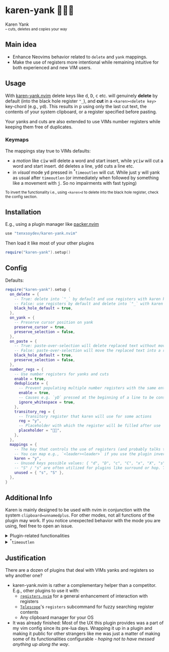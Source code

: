 # karen-yank 👩🏼‍🏫

Karen Yank<br>
<sup>– cuts, deletes and copies your way</sup>

## Main idea

- Enhance Neovims behavior related to `delete` and `yank` mappings.
- Make the use of registers more intentional while remaining intuitive for both experienced and new VIM users.

## Usage

With [karen-yank.nvim][00] delete keys like <kbd>d</kbd>, <kbd>D</kbd>, <kbd>c</kbd> etc. will genuinely **delete** by default (into the black hole register `"_`), and **cut** in a `<karen><delete key>` key-chord (e.g., <kbd>yd</kbd>). This results in <kbd>p</kbd> using only the last cut text, the contents of your system clipboard, or a register specified before pasting.

Your yanks and cuts are also extended to use VIMs number registers while keeping them free of duplicates.

### Keymaps

The mappings stay true to VIMs defaults:

- a _motion_ like <kbd>ciw</kbd> will delete a word and start insert, while <kbd>yciw</kbd> will cut a word and start insert. <kbd>dd</kbd> deletes a line, <kbd>ydd</kbd> cuts a line etc.
- in _visual_ mode <kbd>yd</kbd> pressed in <sup>\*</sup>`timeoutlen` will cut. While just <kbd>y</kbd> will yank as usual after `timeoutlen` (or immediately when followed by something like a movement with <kbd>j</kbd>. So no impairments with fast typing)

<sub>To invert the functionality i.e., using `<karen>d` to delete into the black hole register, check the config section.</sub>

## Installation

E.g., using a plugin manager like [packer.nvim][10]

```lua
use "tenxsoydev/karen-yank.nvim"
```

Then load it like most of your other plugins

```lua
require("karen-yank").setup()
```

## Config

Defaults:

```lua
require("karen-yank").setup {
  on_delete = {
    -- True: delete into `"_` by default and use registers with karen key
    -- False: use registers by default and delete into `"_` with karen key
    black_hole_default = true,
  },
  on_yank = {
    -- Preserve cursor position on yank
    preserve_cursor = true,
    preserve_selection = false,
  },
  on_paste = {
    -- True: paste-over-selection will delete replaced text without moving it into a register
    -- False: paste-over-selection will move the replaced text into a register
    black_hole_default = true,
    preserve_selection = false,
  },
  number_regs = {
    -- Use number registers for yanks and cuts
    enable = true,
    deduplicate = {
      -- Prevent populating multiple number registers with the same entries
      enable = true,
      -- Causes e.g. `yD` pressed at the beginning of a line to be considered a duplicate of `ydd` pressed in the same line
      ignore_whitespace = true,
    },
    transitory_reg = {
      -- Transitory register that karen will use for some actions
      reg = "y",
      -- Placeholder with which the register will be filled after use
      placeholder = "👩🏼",
    },
  },
  mappings = {
    -- The key that controls the use of registers (and probably talks to the manager when things doesn't work as intended)
    -- You can map e.g., `<leader><leader>` if you use the plugin inverted
    karen = "y",
    -- Unused keys possible values: { "d", "D", "c", "C", "x", "X", "s", "S" },
    -- "S" / "s" are often utilized for plugins like surround or hop. Therefore, they are not used by default
    unused = { "s", "S" },
  },
}
```

## Additional Info

Karen is mainly designed to be used with nvim in conjunction with the system `clipboard=unnamedplus`. For other modes, not all functions of the plugin may work. If you notice unexpected behavior with the mode you are using, feel free to open an issue.

<details>
<summary>Plugin-related functionalities</summary>

Since there is no real API yet, the configuration strives to provide all the options on which a user could potentially fall short if he tries to customize the plugin's behavior.

The creation of an extended set of predefined keymaps and commands has been omitted, as these can be created the user's own nvim configuration with maximum customizability. To give three simple examples:

1. As `ddp` and `ddP` is sometimes used to move lines down / up.
   One could use `<A-j>` and `<A-k>` to move lines and ranges.

   ```lua
   local map = vim.keymap.set
   -- ...
   -- Move Lines (using `:` vs `<Cmd>` makes a difference)
   map("n", "<A-j>", ":m .+1<CR>==", { desc = "Move Line Down" })
   map("n", "<A-k>", ":m .-2<CR>==", { desc = "Move Line Up" })
   map("i", "<A-j>", "<Esc>:m .+1<CR>==gi", { desc = "Move Line Down" })
   map("i", "<A-k>", "<Esc>:m .-2<CR>==gi", { desc = "Move Line Up" })
   map("v", "<A-j>", ":m '>+1<CR>gv-gv", { desc = "Move Lines Down" })
   map("v", "<A-k>", ":m '<-2<CR>gv-gv", { desc = "Move Lines Up" })
   -- Duplicate Lines
   map("n", "<A-S-j>", '"dyy"dp', { desc = "Duplicate Line Down" })
   map("n", "<A-S-k>", '"dyy"dP', { desc = "Duplicate Line Up" })
   map("v", "<A-S-j>", "\"dy']\"dp`]'[V']", { desc = "Duplicate Lines Down" })
   map("v", "<A-S-k>", "\"dy\"dP'[V']", { desc = "Duplicate Lines Up" })
   ```

2. Highlight on yank

   ```lua
   vim.api.nvim_create_autocmd(
   	"TextYankPost",
   	{ callback = function() vim.highlight.on_yank { higroup = "IncSearch", timeout = 150 } end }
   )
   ```

3. A command to clear registers could look like

   ```lua
   vim.api.nvim_create_user_command("WipeRegisters", function()
   	vim.cmd "for i in range(34,122) | silent! call setreg(nr2char(i), []) | endfor"
   	vim.cmd "wshada!"
   end, { desc = "Clear All Registers" })
   ```

</details>

<details>

<summary><sup>*</sup><code>timeoutlen</code></summary>

<blockquote>"Time in milliseconds to wait for a mapped sequence to complete" (default 1000ms) – <a href="https://neovim.io/doc/user/options.html#'timeoutlen'">vim-docs.</a></blockquote>

To give an opinion beyond the use of this plugin: A value like `350` could be suitable. Some configurations use very low values for this setting, as was the case for mine. But I also made the experience that on some keyboards not all key sequences can be executed if `timeoutlen` is lower than `200`.

</details>

## Justification

There are a dozen of plugins that deal with VIMs yanks and registers so why another one?

- karen-yank.nvim is rather a complementary helper than a competitor. E.g., other plugins to use it with:
  - [`registers.nvim`][20] for a general enhancement of interaction with registers
  - [`Telescope`][30]'s `registers` subcommand for fuzzy searching register contents
  - Any clipboard manager for your OS
- It was already finished: Most of the UX this plugin provides was a part of my vim config since its pre-lua days.
  Wrapping it up in a plugin and making it public for other strangers like me was just a matter of making some of its functionalities configurable - _hoping not to have messed anything up along the way_.

[00]: https://github.com/tenxsoydev/karen-yank.nvim#karen-yank-
[05]: https://github.com/tenxsoydev/karen-yank.nvim#additional-info
[10]: https://github.com/wbthomason/packer.nvim
[20]: https://github.com/tversteeg/registers.nvim
[30]: https://github.com/nvim-telescope/telescope.nvim
